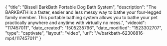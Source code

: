{
    "title": "Bissell BarkBath Portable Dog Bath System",
    "description": "The BARKBATH is a faster, easier and less messy way to bathe your four-legged family member. This portable bathing system allows you to bathe your pet practically anywhere and anytime with virtually no mess.",
    "videoid": "117457011",
    "date_created": "1505235796",
    "date_modified": "1523302707",
    "type": "captivate",
    "layout": "video",
    "url": "\/v\/barkbath-62308816-mp4\/117457011"
}